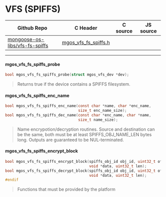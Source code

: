 # VFS (SPIFFS)
| Github Repo | C Header | C source  | JS source |
| ----------- | -------- | --------  | ----------------- |
| [mongoose-os-libs/vfs-fs-spiffs](https://github.com/mongoose-os-libs/vfs-fs-spiffs) | [mgos_vfs_fs_spiffs.h](https://github.com/mongoose-os-libs/vfs-fs-spiffs/tree/master/include/mgos_vfs_fs_spiffs.h) | &nbsp;  | &nbsp;         |




 ----- 
#### mgos_vfs_fs_spiffs_probe

```c
bool mgos_vfs_fs_spiffs_probe(struct mgos_vfs_dev *dev);
```
>  Returns true if the device contains a SPIFFS filesystem. 
#### mgos_vfs_fs_spiffs_enc_name

```c
bool mgos_vfs_fs_spiffs_enc_name(const char *name, char *enc_name,
                                 size_t enc_name_size);
bool mgos_vfs_fs_spiffs_dec_name(const char *enc_name, char *name,
                                 size_t name_size);
```
> 
> Name encrypotion/decryption routines.
> Source and destination can be the same, both must be at least
> SPIFFS_OBJ_NAME_LEN bytes long. Outputs are guaranteed to be
> NUL-terminated.
>  
#### mgos_vfs_fs_spiffs_encrypt_block

```c
bool mgos_vfs_fs_spiffs_encrypt_block(spiffs_obj_id obj_id, uint32_t offset,
                                      void *data, uint32_t len);
bool mgos_vfs_fs_spiffs_decrypt_block(spiffs_obj_id obj_id, uint32_t offset,
                                      void *data, uint32_t len);
#endif
```
>  Functions that must be provided by the platform 
